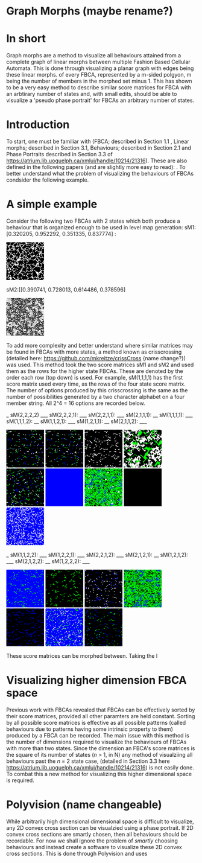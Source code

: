 # Graph Morphs (maybe rename?)
# In short 
Graph morphs are a method to visualize all behaviours attained from a complete graph of linear morphs between multiple Fashion Based Cellular Automata. This is done through visualizing a planar graph with edges being these linear morphs. of every FBCA, represented by a m-sided polgyon, m being the number of members in the morphed set minus 1. This has shown to be a very easy method to describe similar score matrices for FBCA with an arbtirary number of states and, with small edits, should be able to visualize a 'pseudo phase portrait' for FBCAs an arbitrary number of states.  

# Introduction
To start, one must be familiar with (FBCA; described in Section 1.1 , Linear morphs; described in Section 3.1, Behaviours; described in Section 2.1 and Phase Portraits described in Section 3.3 of https://atrium.lib.uoguelph.ca/xmlui/handle/10214/21316). These are also defined in the following papers (and are slightly more easy to read): . To better understand what the problem of visualizing the behaviours of FBCAs condsider the following example.

# A simple example
Consider the following two FBCAs with 2 states which both produce a behaviour that is organized enough to be used in level map generation:
sM1:[0.320205, 0.952292, 0.351335, 0.837774] : 

![sM1](https://github.com/mkreitze/graphMorph/blob/master/multipleMorphs/fingerprintMethod/graphMorph/test/0/0%2020.png)

sM2:[[0.390741, 0.728013, 0.614486, 0.378596]

![sM2](https://github.com/mkreitze/graphMorph/blob/master/multipleMorphs/fingerprintMethod/graphMorph/test/1/1%2020.png)

To add more complexity and better understand where similar matrices may be found in FBCAs with more states, a method known as crisscrossing (detailed here: https://github.com/mkreitze/crissCross {name change?}) was used. This method took the two score matrices sM1 and sM2 and used them as the rows for the higher state FBCAs. These are denoted by the order each row (top down) is used. For example, sM(1,1,1,1) has the first score matrix used every time, as the rows of the four state score matrix. The number of options produced by this crisscrossing is the same as the number of possibilities generated by a two character alphabet on a four member string. All 2^4 = 16 options are recorded below. 

_ sM(2,2,2,2) ___ sM(2,2,2,1): ___ sM(2,2,1,1): ___ sM(2,1,1,1):  __ sM(1,1,1,1): ___ sM(1,1,1,2): __ sM(1,1,2,1): ___ sM(1,2,1,1): __ sM(2,1,1,2): ___ 

![sM1111](https://github.com/mkreitze/graphMorph/blob/master/multipleMorphs/fingerprintMethod/graphMorph/big/0/0%2020.png) ![sM2221](https://github.com/mkreitze/graphMorph/blob/master/multipleMorphs/fingerprintMethod/graphMorph/big/0/0%2020.png) ![sM2211](https://github.com/mkreitze/graphMorph/blob/master/multipleMorphs/fingerprintMethod/graphMorph/big/2/2%2020.png) ![sM2111](https://github.com/mkreitze/graphMorph/blob/master/multipleMorphs/fingerprintMethod/graphMorph/big/3/3%2020.png) ![sM1111](https://github.com/mkreitze/graphMorph/blob/master/multipleMorphs/fingerprintMethod/graphMorph/big/4/4%2020.png) ![sM1112](https://github.com/mkreitze/graphMorph/blob/master/multipleMorphs/fingerprintMethod/graphMorph/big/5/5%2020.png) ![sM1121](https://github.com/mkreitze/graphMorph/blob/master/multipleMorphs/fingerprintMethod/graphMorph/big/6/6%2020.png) ![sM1211](https://github.com/mkreitze/graphMorph/blob/master/multipleMorphs/fingerprintMethod/graphMorph/big/7/7%2020.png) ![sM2112](https://github.com/mkreitze/graphMorph/blob/master/multipleMorphs/fingerprintMethod/graphMorph/big/8/8%2020.png) 


_ sM(1,1,2,2): ___ sM(1,2,2,1): ___ sM(2,2,1,2): ___ sM(2,1,2,1): __ sM(1,2,1,2): ___ sM(2,1,2,2): __ sM(1,2,2,2): ___

![sM1122](https://github.com/mkreitze/graphMorph/blob/master/multipleMorphs/fingerprintMethod/graphMorph/big/9/9%2020.png) ![sM1221](https://github.com/mkreitze/graphMorph/blob/master/multipleMorphs/fingerprintMethod/graphMorph/big/10/10%2020.png) ![sM2212](https://github.com/mkreitze/graphMorph/blob/master/multipleMorphs/fingerprintMethod/graphMorph/big/11/11%2020.png) ![sM2112](https://github.com/mkreitze/graphMorph/blob/master/multipleMorphs/fingerprintMethod/graphMorph/big/12/12%2020.png) ![sM1212](https://github.com/mkreitze/graphMorph/blob/master/multipleMorphs/fingerprintMethod/graphMorph/big/13/13%2020.png) ![sM2122](https://github.com/mkreitze/graphMorph/blob/master/multipleMorphs/fingerprintMethod/graphMorph/big/14/14%2020.png) ![sM1222](https://github.com/mkreitze/graphMorph/blob/master/multipleMorphs/fingerprintMethod/graphMorph/big/15/15%2020.png)


































These score matrices can be morphed between. Taking the l


# Visualizing higher dimension FBCA space
Previous work with FBCAs revealed that FBCAs can be effectively sorted by their score matrices, provided all other paramters are held constant. Sorting by all possible score matrices is effective as all possible patterns (called behaviours due to patterns having some intrinsic property to them) produced by a FBCA can be recorded. The main issue with this method is the number of dimensions required to visualize the behaviours of FBCAs with more than two states. Since the dimension an FBCA's score matrices is the square of its number of states (_n_ > 1, in N) any method of visualziing all behaviours past the _n_ = 2 state case, (detailed in Section 3.3 here  https://atrium.lib.uoguelph.ca/xmlui/handle/10214/21316) is not easily done. To combat this a new method for visualizing this higher dimensional space is required. 

# Polyvision (name changeable)
While arbitrarily high dimensional dimensional space is difficult to visualize, any 2D convex cross section can be visualzied using a phase portrait. If 2D convex cross sections are smartly chosen, then all behaviours should be recordable. For now we shall ignore the problem of _smartly_ choosing behaviours and instead create a software to visualize these 2D convex cross sections. This is done through Polyvision and uses  
